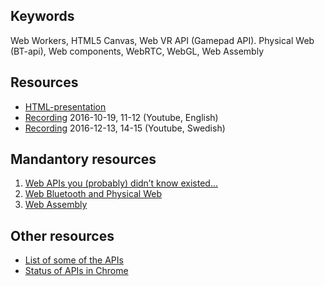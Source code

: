 ## Keywords
Web Workers, HTML5 Canvas, Web VR API (Gamepad API). Physical Web (BT-api), Web components, WebRTC, WebGL, Web Assembly

## Resources
- [HTML-presentation](https://rawgit.com/CS-LNU-Learning-Objects/client-side-javascript/master/lectures/06-api/)
- [Recording](https://youtu.be/KmQA-uDuIbA) 2016-10-19, 11-12 (Youtube, English)
- [Recording](https://youtu.be/vbu2llU2fRY) 2016-12-13, 14-15 (Youtube, Swedish)

## Mandantory resources

1. [Web APIs you (probably) didn’t know existed...](https://youtu.be/NCGLPp778JY)
2. [Web Bluetooth and Physical Web](https://youtu.be/_BUwOBdLjzQ)
3. [Web Assembly](https://youtu.be/NhAPPQqKCi8)

## Other resources
* [List of some of the APIs](https://developer.mozilla.org/en-US/docs/Web/API)
* [Status of APIs in Chrome](https://www.chromestatus.com/features)
